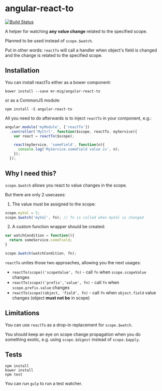 angular-react-to
================
[![Build Status](https://travis-ci.org/mr-mig/angular-react-to.svg?branch=master)](https://travis-ci.org/mr-mig/angular-react-to)

A helper for watching **any value change** related to the specified scope.

Planned to be used instead of `scope.$watch`.

Put in other words:
`reactTo` will call a handler when object's field is changed and the change is related to the specified scope.


## Installation

You can install reactTo either as a bower component:

```
bower install --save mr-mig/angular-react-to
```

or as a CommonJS module:

```
npm install -S angular-react-to
```

All you need to do afterwards is to inject `reactTo` in your component, e.g.:
```javascript
angular.module('myModule', ['reactTo'])
  .controller('MyCtrl', function($scope, reactTo, myService){
    var react = reactTo($scope);

    react(myService, 'someField', function(n){
      console.log('MyService.someField value is', n);
    });
  });
```


## Why I need this?
`scope.$watch` allows you react to value changes in the scope.

But there are only 2 usecases:

1. The value must be assigned to the scope:

  ```javascript
  scope.myVal = 5;
  scope.$watch('myVal', fn); // fn is called when myVal is changed
  ```
2. A custom function wrapper should be created:

 ```javascript
 var watchCondition = function(){
   return someService.someField;
 }

 scope.$watch(watchCondition, fn);
 ```

`reactTo` unites those two approaches, allowing you the next usages:

  * `reactTo(scope)('scopeValue', fn)`      - call `fn` when `scope.scopeValue` changes
  * `reactTo(scope)('prefix','value', fn)`  - call `fn` when `scope.prefix.value` changes
  * `reactTo(scope)(object, 'field', fn)`   - call `fn` when `object.field` value changes (object **must not be** in scope)

## Limitations

You can use `reactTo` as a drop-in replacement for `scope.$watch`.

You should keep an eye on scope change propagation when you do something exotic, e.g. using `scope.$digest` instead of `scope.$apply`.

## Tests
```
npm install
bower install
npm test
```

You can run `gulp` to run a test watcher.
